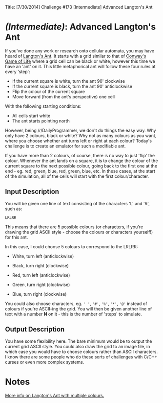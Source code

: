 Title: [7/30/2014] Challenge #173 [Intermediate] Advanced Langton's Ant

# [](#IntermediateIcon) _(Intermediate)_: Advanced Langton's Ant

If you've done any work or research onto cellular automata, you may have heard of [Langton's Ant](http://en.wikipedia.org/wiki/Langton%27s_ant). It starts with a grid similar to that of [Conway's Game of Life](http://www.reddit.com/r/dailyprogrammer/comments/271xyp/) where a grid cell can be black or white, however this time we have an 'ant' on it. This little metaphorical ant will follow these four rules at every 'step':

* If the current square is white, turn the ant 90' clockwise
* If the current square is black, turn the ant 90' anticlockwise
* Flip the colour of the current square
* Move forward (from the ant's perspective) one cell

With the following starting conditions:

* All cells start white
* The ant starts pointing north

However, being /r/DailyProgrammer, we don't do things the easy way. Why only have 2 colours, black or white? Why not as many colours as you want, where you choose whether ant turns left or right at each colour? Today's challenge is to create an emulator for such a modifiable ant.

If you have more than 2 colours, of course, there is no way to just 'flip' the colour. Whenever the ant lands on a square, it is to change the colour of the current square to the next possible colour, going back to the first one at the end - eg. red, green, blue, red, green, blue, etc. In these cases, at the start of the simulation, all of the cells will start with the first colour/character.
    
## Input Description

You will be given one line of text consisting of the characters 'L' and 'R', such as:

    LRLRR

This means that there are 5 possible colours (or characters, if you're drawing the grid ASCII style - choose the colours or characters yourself!) for this ant.

In this case, I could choose 5 colours to correspond to the LRLRR:

* White, turn left (anticlockwise)

* Black, turn right (clockwise)

* Red, turn left (anticlockwise)

* Green, turn right (clockwise)

* Blue, turn right (clockwise)

You could also choose characters, eg. `' '`, `'#'`, `'%'`, `'*'`, `'@'` instead of colours if you're ASCII-ing the grid. You will then be given another line of text with a number **N** on it - this is the number of 'steps' to simulate.

## Output Description

You have some flexibility here. The bare minimum would be to output the current grid ASCII style. You could also draw the grid to an image file, in which case you would have to choose colours rather than ASCII characters. I know there are some people who do these sorts of challenges with C/C++ curses or even more complex systems.

# Notes

[More info on Langton's Ant with multiple colours.](http://en.wikipedia.org/wiki/Langton%27s_ant#Extension_to_multiple_colors)